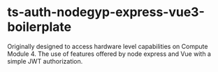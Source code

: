 # ts-auth-nodegyp-express-vue3-boilerplate
Originally designed to access hardware level capabilities on Compute Module 4. The use of features offered by node express and Vue with a simple JWT authorization.
